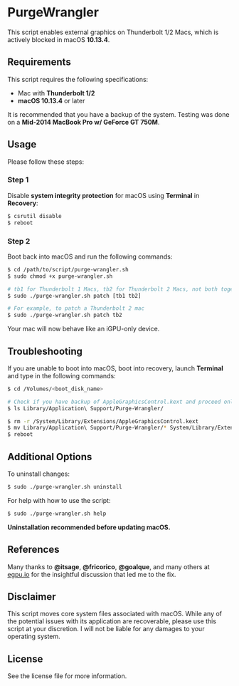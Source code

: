 # PurgeWrangler
This script enables external graphics on Thunderbolt 1/2 Macs, which is actively blocked in macOS **10.13.4**.

## Requirements
This script requires the following specifications:
* Mac with **Thunderbolt 1/2**
* **macOS 10.13.4** or later

It is recommended that you have a backup of the system. Testing was done on a **Mid-2014 MacBook Pro w/ GeForce GT 750M**.

## Usage
Please follow these steps:

### Step 1
Disable **system integrity protection** for macOS using **Terminal** in **Recovery**:
```bash
$ csrutil disable
$ reboot
```

### Step 2
Boot back into macOS and run the following commands:
```bash
$ cd /path/to/script/purge-wrangler.sh
$ sudo chmod +x purge-wrangler.sh

# tb1 for Thunderbolt 1 Macs, tb2 for Thunderbolt 2 Macs, not both together
$ sudo ./purge-wrangler.sh patch [tb1 tb2]

# For example, to patch a Thunderbolt 2 mac
$ sudo ./purge-wrangler.sh patch tb2
```

Your mac will now behave like an iGPU-only device.

## Troubleshooting
If you are unable to boot into macOS, boot into recovery, launch **Terminal** and type in the following commands:
```bash
$ cd /Volumes/<boot_disk_name>

# Check if you have backup of AppleGraphicsControl.kext and proceed only if you do
$ ls Library/Application\ Support/Purge-Wrangler/

$ rm -r /System/Library/Extensions/AppleGraphicsControl.kext
$ mv Library/Application\ Support/Purge-Wrangler/* System/Library/Extensions/
$ reboot
```

## Additional Options
To uninstall changes:
```bash
$ sudo ./purge-wrangler.sh uninstall
```

For help with how to use the script:
```bash
$ sudo ./purge-wrangler.sh help
```

**Uninstallation recommended before updating macOS.**

## References
Many thanks to **@itsage**, **@fricorico**, **@goalque**, and many others at [egpu.io](https://egpu.io) for the insightful discussion that led me to the fix.

## Disclaimer
This script moves core system files associated with macOS. While any of the potential issues with its application are recoverable, please use this script at your discretion. I will not be liable for any damages to your operating system.

## License
See the license file for more information.
